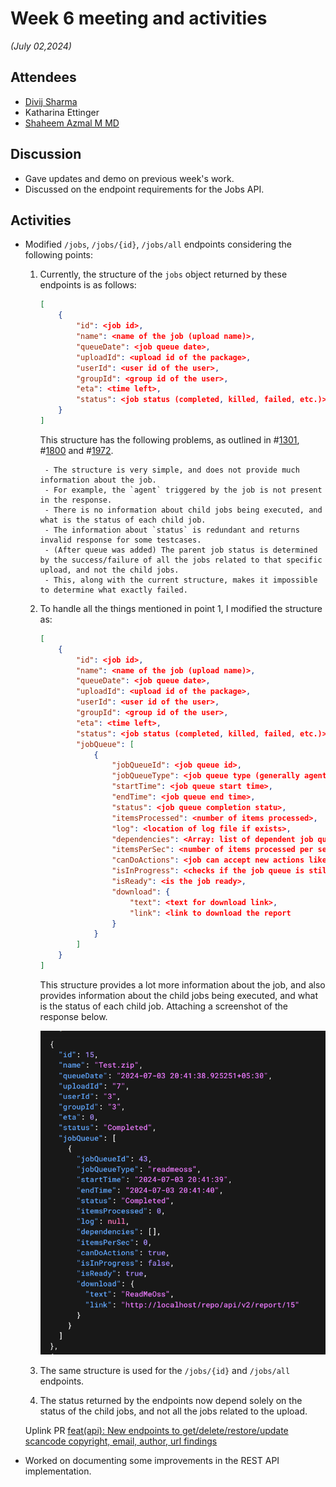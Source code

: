 # Week 6 meeting and activities

_(July 02,2024)_

## Attendees

-   [Divij Sharma](https://github.com/dvjsharma)
-   Katharina Ettinger
-   [Shaheem Azmal M MD](https://github.com/shaheemazmalmmd)

## Discussion

-   Gave updates and demo on previous week's work.
-   Discussed on the endpoint requirements for the Jobs API.

## Activities

-   Modified `/jobs`, `/jobs/{id}`, `/jobs/all` endpoints considering the following points:

    1. Currently, the structure of the `jobs` object returned by these endpoints is as follows:
        ```json
        [
            {
                "id": <job id>,
                "name": <name of the job (upload name)>,
                "queueDate": <job queue date>,
                "uploadId": <upload id of the package>,
                "userId": <user id of the user>,
                "groupId": <group id of the user>,
                "eta": <time left>,
                "status": <job status (completed, killed, failed, etc.)>
            }
        ]
        ```
        This structure has the following problems, as outlined in #[1301](https://github.com/fossology/fossology/issues/1301), #[1800](https://github.com/fossology/fossology/issues/1800) and #[1972](https://github.com/fossology/fossology/issues/1972).

            - The structure is very simple, and does not provide much information about the job.
            - For example, the `agent` triggered by the job is not present in the response.
            - There is no information about child jobs being executed, and what is the status of each child job.
            - The information about `status` is redundant and returns invalid response for some testcases.
            - (After queue was added) The parent job status is determined by the success/failure of all the jobs related to that specific upload, and not the child jobs.
            - This, along with the current structure, makes it impossible to determine what exactly failed.

    2. To handle all the things mentioned in point 1, I modified the structure as:
        ```json
        [
            {
                "id": <job id>,
                "name": <name of the job (upload name)>,
                "queueDate": <job queue date>,
                "uploadId": <upload id of the package>,
                "userId": <user id of the user>,
                "groupId": <group id of the user>,
                "eta": <time left>,
                "status": <job status (completed, killed, failed, etc.)>,
                "jobQueue": [
                    {
                        "jobQueueId": <job queue id>,
                        "jobQueueType": <job queue type (generally agent name)>,
                        "startTime": <job queue start time>,
                        "endTime": <job queue end time>,
                        "status": <job queue completion statu>,
                        "itemsProcessed": <number of items processed>,
                        "log": <location of log file if exists>,
                        "dependencies": <Array: list of dependent job queue ids>,
                        "itemsPerSec": <number of items processed per second>,
                        "canDoActions": <job can accept new actions like pause and cancel>,
                        "isInProgress": <checks if the job queue is still in progress>,
                        "isReady": <is the job ready>,
                        "download": {
                            "text": <text for download link>,
                            "link": <link to download the report
                        }
                    }
                ]
            }
        ]
        ```
        This structure provides a lot more information about the job, and also provides information about the child jobs being executed, and what is the status of each child job. Attaching a screenshot of the response below.

        ![newJobs](../static/newJobs.png)

    3. The same structure is used for the `/jobs/{id}` and `/jobs/all` endpoints.

    4. The status returned by the endpoints now depend solely on the status of the child jobs, and not all the jobs related to the upload.

    Uplink PR [feat(api): New endpoints to get/delete/restore/update scancode copyright, email, author, url findings](https://github.com/fossology/fossology/pull/2781)

-   Worked on documenting some improvements in the REST API implementation.
